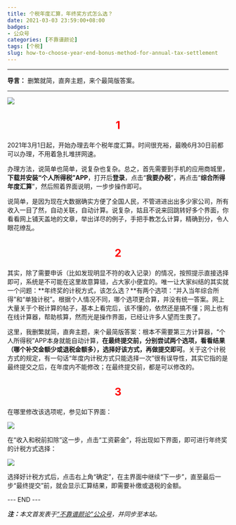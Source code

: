 ```yaml
---
title: 个税年度汇算，年终奖方式怎么选？
date: 2021-03-03 23:59:00+08:00
badges:
- 公众号
categories: [不靠谱颜论]
tags: [个税]
slug: how-to-choose-year-end-bonus-method-for-annual-tax-settlement
---
```


---

**导言：** 删繁就简，直奔主题，来个最简版答案。

---

<img src="/images/2021/0303/tax.png" style="max-width:350px"/>

<h2 style="text-align:center;color:red;font-size:24px">1</h2>

2021年3月1日起，开始办理去年个税年度汇算。时间很充裕，最晚6月30日前都可以办理，不用着急扎堆拼网速。

办理方法，说简单也简单，说复杂也复杂。总之，首先需要到手机的应用商城里，**下载并安装“个人所得税”APP**，打开后**登录**，点击“**我要办税**”，再点击“**综合所得年度汇算**”，然后照着界面说明，一步步操作即可。

说简单，是因为现在大数据确实方便了全国人民，不管进进出出多少家公司，所有收入一目了然，自动关联，自动计算。说复杂，姑且不说来回跳转好多个界面，你看看网上铺天盖地的文章，举出详尽的例子，手把手教怎么计算，精确到分，令人眼花缭乱。

<h2 style="text-align:center;color:red;font-size:24px">2</h2>

其实，除了需要申诉（比如发现明显不符的收入记录）的情况，按照提示直接选择即可，系统是不可能在这里故意算错，占大家小便宜的。唯一让大家纠结的其实就一个问题：**年终奖的计税方式，该怎么选？**有两个选项：“并入当年综合所得”和“单独计税”。根据个人情况不同，哪个选项更合算，并没有统一答案。网上大量关于个税计算的帖子，基本上看完后，该不懂的，依然还是搞不懂；网上也有在线计算器，帮助核算，然而光是操作界面，已经让许多人望而生畏了。

这里，我删繁就简，直奔主题，来个最简版答案：根本不需要第三方计算器，“个人所得税”APP本身就能自动计算，**在最终提交前，分别尝试两个选项，看看结果（哪个补交金额少或退税金额多），选择好该方式，再做提交即可**。关于这个计税方式的规定，有一句话“年度内计税方式只能选择一次”很有误导性，其实它指的是最终提交之后，在年度内不能修改；在最终提交前，都是可以修改的。

<h2 style="text-align:center;color:red;font-size:24px">3</h2>

在哪里修改该选项呢，参见如下界面：

<img src="/images/2021/0303/tax-1.png" style="max-width:300px"/>

在“收入和税前扣除”这一步，点击“工资薪金”，将出现如下界面，即可进行年终奖的计税方式选择：

<img src="/images/2021/0303/tax-2.png" style="max-width:300px"/>

选择好计税方式后，点击右上角“确定”，在主界面中继续“下一步”，直至最后一步“最终提交”前，就会显示汇算结果，即需要补缴或退税的金额。

<div class="p-5 text-center">--- END ---</div>

<i><b>注：</b>本文首发表于[“不靠谱颜论”公众号](https://mp.weixin.qq.com/s/PwR0hdCMoX7aSm812Wceew)，并同步至本站。</i>

